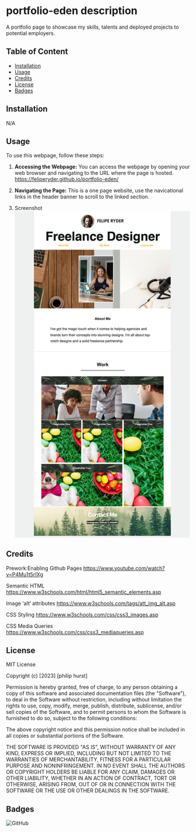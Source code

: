 # portfolio-eden description

A portfolio page to showcase my skills, talents and deployed projects to potential employers.

## Table of Content

* [Installation](#installation)
* [Usage](#usage)
* [Credits](#credits)
* [License](#license)
* [Badges](#badges)


## Installation

N/A


## Usage 

To use this webpage, follow these steps:

1. **Accessing the Webpage:** You can access the webpage by opening your web browser and navigating to the URL where the page is hosted.
https://feliperyder.github.io/portfolio-eden/

2. **Navigating the Page:** This is a one page website, use the navicational links in the header banner to scroll to the linked section.

3. Screenshot
![](/assets/portfolio-eden-screenshot.jpg)

## Credits

Prework:Enabling Github Pages
https://www.youtube.com/watch?v=P4Mu1t5rIXg

Semantic HTML
https://www.w3schools.com/html/html5_semantic_elements.asp

Image ‘alt’ attributes
https://www.w3schools.com/tags/att_img_alt.asp

CSS Styling
https://www.w3schools.com/css/css3_images.asp

CSS Media Queries
https://www.w3schools.com/css/css3_mediaqueries.asp

## License

MIT License

Copyright (c) [2023] [philip hurst]

Permission is hereby granted, free of charge, to any person obtaining a copy
of this software and associated documentation files (the "Software"), to deal
in the Software without restriction, including without limitation the rights
to use, copy, modify, merge, publish, distribute, sublicense, and/or sell
copies of the Software, and to permit persons to whom the Software is
furnished to do so, subject to the following conditions:

The above copyright notice and this permission notice shall be included in all
copies or substantial portions of the Software.

THE SOFTWARE IS PROVIDED "AS IS", WITHOUT WARRANTY OF ANY KIND, EXPRESS OR
IMPLIED, INCLUDING BUT NOT LIMITED TO THE WARRANTIES OF MERCHANTABILITY,
FITNESS FOR A PARTICULAR PURPOSE AND NONINFRINGEMENT. IN NO EVENT SHALL THE
AUTHORS OR COPYRIGHT HOLDERS BE LIABLE FOR ANY CLAIM, DAMAGES OR OTHER
LIABILITY, WHETHER IN AN ACTION OF CONTRACT, TORT OR OTHERWISE, ARISING FROM,
OUT OF OR IN CONNECTION WITH THE SOFTWARE OR THE USE OR OTHER DEALINGS IN THE
SOFTWARE.

## Badges

![GitHub](https://img.shields.io/github/license/feliperyder/horiseon)